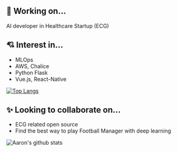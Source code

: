 ## 🗻 Working on...

AI developer in Healthcare Startup (ECG)
  
## 💘 Interest in...

- MLOps
- AWS, Chalice
- Python Flask
- Vue.js, React-Native
  
[![Top Langs](https://github-readme-stats.vercel.app/api/top-langs/?username=zaiyou12&layout=compact&hide=css&langs_count=6)](https://github.com/anuraghazra/github-readme-stats)  

## ✨ Looking to collaborate on...

- ECG related open source
- Find the best way to play Football Manager with deep learning

![Aaron's github stats](https://github-readme-stats.vercel.app/api?username=zaiyou12&count_private=true&hide=stars,issues,contribs&theme=dracula)
